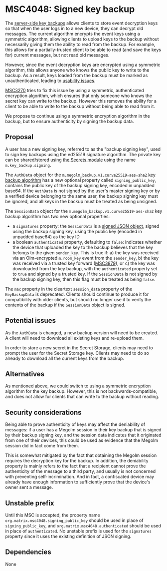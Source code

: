 # MSC4048: Signed key backup

The [server-side key
backups](https://spec.matrix.org/unstable/client-server-api/#server-side-key-backups)
allows clients to store event decryption keys so that when the user logs in to
a new device, they can decrypt old messages.  The current algorithm encrypts
the event keys using a symmetric algorithm, allowing clients to upload keys to
the backup without necessarily giving them the ability to read from the
backup.  For example, this allows for a partially-trusted client to be able to
read (and save the keys for) current messages, but not read old messages.

However, since the event decryption keys are encrypted using a symmetric
algorithm, this allows anyone who knows the public key to write to the backup.
As a result, keys loaded from the backup must be marked as unauthenticated,
leading to [usability
issues](https://github.com/vector-im/element-web/issues/14323).

[MSC3270](https://github.com/matrix-org/matrix-spec-proposals/pull/3270) tries
to fix this issue by using a symmetric, authenticated encryption algorithm,
which ensures that only someone who knows the secret key can write to the
backup.  However this removes the ability for a client to be able to write to
the backup without being able to read from it.

We propose to continue using a symmetric encryption algorithm in the backup,
but to ensure authenticity by signing the backup data.

## Proposal

A user has a new signing key, referred to as the "backup signing key", used to
sign key backups using the ed25519 signature algorithm.  The private key can be
shared/stored using [the Secrets
module](https://spec.matrix.org/unstable/client-server-api/#secrets) using the
name `m.key_backup.signing`.

The `AuthData` object for the [`m.megolm_backup.v1.curve25519-aes-sha2` key
backup
algorithm](https://spec.matrix.org/unstable/client-server-api/#backup-algorithm-mmegolm_backupv1curve25519-aes-sha2)
has a new optional property called `signing_public_key`, contains the public
key of the backup signing key, encoded in unpadded base64.  If the `AuthData`
is not signed by the user's master signing key or by a verified device
belonging to the same user, the backup signing key must be ignored, and all
keys in the backup must be treated as being unsigned.

The `SessionData` object for the `m.megolm_backup.v1.curve25519-aes-sha2` key
backup algorithm has two new optional properties:

- a `signatures` property: the `SessionData` is a [signed JSON
  object](https://spec.matrix.org/unstable/appendices/#signing-json), signed
  using the backup signing key, using the public key (encoded in unpadded
  base64) as the key ID
- a boolean `authenticated` property, defaulting to `false`: indicates whether
  the device that uploaded the key to the backup believes that the key belongs
  to the given `sender_key`.  This is true if: a) the key was received via an
  Olm-encrypted `m.room_key` event from the `sender_key`, b) the key was
  received via a trusted key forward
  ([MSC3879](https://github.com/matrix-org/matrix-spec-proposals/pull/3879)),
  or c) the key was downloaded from the key backup, with the `authenticated`
  property set to `true` and signed by a trusted key.  If the `SessionData` is
  not signed by the backup signing key, then this flag must be treated as being
  `false`.

The `mac` property in the cleartext `session_data` property of the
`KeyBackupData` is deprecated.  Clients should continue to produce it for
compatibility with older clients, but should no longer use it to verify the
contents of the backup if the `SessionData` object is signed.

## Potential issues

As the `AuthData` is changed, a new backup version will need to be created.  A
client will need to download all existing keys and re-upload them.

In order to store a new secret in the Secret Storage, clients may need to
prompt the user for the Secret Storage key.  Clients may need to do so already
to download all the current keys from the backup.

## Alternatives

As mentioned above, we could switch to using a symmetric encryption algorithm
for the key backup.  However, this is not backwards-compatible, and does not
allow for clients that can write to the backup without reading.

## Security considerations

Being able to prove authenticity of keys may affect the deniability of
messages: if a user has a Megolm session in their key backup that is signed by their
backup signing key, and the session data indicates that it originated from one
of their devices, this could be used as evidence that the Megolm session did in
fact come from them.

This is somewhat mitigated by the fact that obtaining the Megolm session
requires the decryption key for the backup.  In addition, the deniability
property is mainly refers to the fact that a recipient cannot prove the
authenticity of the message to a third party, and usually is not concerned with
preventing self-incrimination.  And in fact, a confiscated device may already
have enough information to sufficiently prove that the device's owner sent a
message.

## Unstable prefix

Until this MSC is accepted, the property name
`org.matrix.msc4048.signing_public_key` should be used in place of
`signing_public_key`, and `org.matrix.msc4048.authenticated` should be used in
place of `authenticated`.  No unstable prefix is used for the `signatures`
property since it uses the existing definition of JSON signing.

## Dependencies

None
